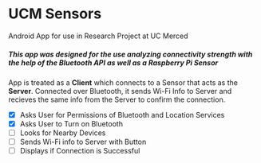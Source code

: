 # UCM Sensors

 Android App for use in Research Project at UC Merced

##### This app was designed for the use analyzing connectivity strength with the help of the Bluetooth API as well as a Raspberry Pi Sensor

App is treated as a **Client** which connects to a Sensor that acts as the **Server**.
Connected over Bluetooth, it sends Wi-Fi Info to Server and recieves the same info from the Server to confirm the connection.

- [X] Asks User for Permissions of Bluetooth and Location Services
- [X] Asks User to Turn on Bluetooth
- [ ] Looks for Nearby Devices
- [ ] Sends Wi-Fi info to Server with Button
- [ ] Displays if Connection is Successful

